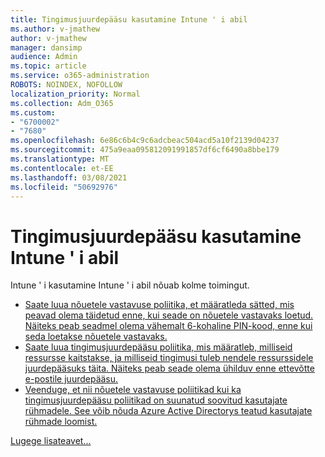 ```yaml
---
title: Tingimusjuurdepääsu kasutamine Intune ' i abil
ms.author: v-jmathew
author: v-jmathew
manager: dansimp
audience: Admin
ms.topic: article
ms.service: o365-administration
ROBOTS: NOINDEX, NOFOLLOW
localization_priority: Normal
ms.collection: Adm_O365
ms.custom:
- "6700002"
- "7680"
ms.openlocfilehash: 6e86c6b4c9c6adcbeac504acd5a10f2139d04237
ms.sourcegitcommit: 475a9eaa095812091991857df6cf6490a8bbe179
ms.translationtype: MT
ms.contentlocale: et-EE
ms.lasthandoff: 03/08/2021
ms.locfileid: "50692976"
---
```

# <a name="using-conditional-access-with-intune"></a>Tingimusjuurdepääsu kasutamine Intune ' i abil

Intune ' i kasutamine Intune ' i abil nõuab kolme toimingut.

- [Saate luua nõuetele vastavuse poliitika, et määratleda sätted, mis peavad olema täidetud enne, kui seade on nõuetele vastavaks loetud. Näiteks peab seadmel olema vähemalt 6-kohaline PIN-kood, enne kui seda loetakse nõuetele vastavaks.](https://docs.microsoft.com/mem/intune/protect/create-compliance-policy)
- [Saate luua tingimusjuurdepääsu poliitika, mis määratleb, milliseid ressursse kaitstakse, ja milliseid tingimusi tuleb nendele ressurssidele juurdepääsuks täita. Näiteks peab seade olema ühilduv enne ettevõtte e-postile juurdepääsu.](https://docs.microsoft.com/mem/intune/protect/tutorial-protect-email-on-unmanaged-devices#create-conditional-access-policies)
- [Veenduge, et nii nõuetele vastavuse poliitikad kui ka tingimusjuurdepääsu poliitikad on suunatud soovitud kasutajate rühmadele. See võib nõuda Azure Active Directorys teatud kasutajate rühmade loomist.](https://docs.microsoft.com/troubleshoot/mem/intune/troubleshoot-conditional-access)

[Lugege lisateavet...](https://docs.microsoft.com/mem/intune/protect/device-compliance-get-started)
